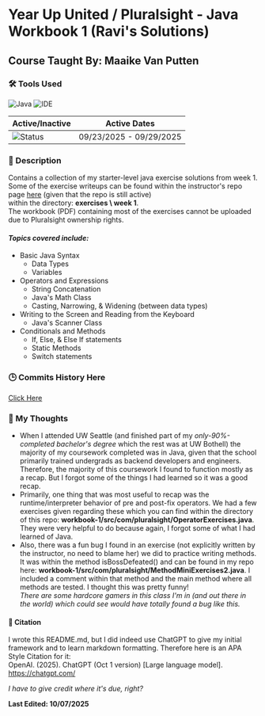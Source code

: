 # Year Up United / Pluralsight - Java Workbook 1 (Ravi's Solutions)
## Course Taught By: Maaike Van Putten

### 🛠️ Tools Used
![Java](https://img.shields.io/badge/language-Java-blue.svg)
![IDE](https://img.shields.io/badge/IDE-IntelliJ-orange)

| Active/Inactive | Active Dates |
| --- | --- |
| ![Status](https://img.shields.io/badge/status-inactive-lightgrey)| 09/23/2025 - 09/29/2025|

### 📝 Description
Contains a collection of my starter-level java exercise solutions from week 1. <br>
Some of the exercise writeups can be found within the instructor's repo page [here](https://github.com/BrightBoost/learningjava) (given that the repo is still active) <br>
within the directory: **exercises \ week 1**. <br>
The workbook (PDF) containing most of the exercises cannot be uploaded due to Pluralsight ownership rights. <br>

#### *Topics covered include:*<br>
- Basic Java Syntax
  - Data Types
  - Variables
- Operators and Expressions
  - String Concatenation
  - Java's Math Class
  - Casting, Narrowing, & Widening (between data types)
- Writing to the Screen and Reading from the Keyboard
  - Java's Scanner Class
- Conditionals and Methods
  - If, Else, & Else If statements
  - Static Methods
  - Switch statements <br>

### 🕒 Commits History Here
[Click Here](https://github.com/gitraspigner/workbook-1/commits/master)

### 💭 My Thoughts
- When I attended UW Seattle (and finished part of my *only-90%-completed bachelor's degree* which the rest was at UW Bothell) the majority of my coursework completed was in Java, given that the school primarily trained undergrads as backend developers and engineers. <br>
Therefore, the majority of this coursework I found to function mostly as a recap. But I forgot some of the things I had learned so it was a good recap. <br>
- Primarily, one thing that was most useful to recap was the runtime/interpreter behavior of pre and post-fix operators. We had a few exercises given regarding these which you can find within the directory of this repo: **workbook-1/src/com/pluralsight/OperatorExercises.java**. 
They were very helpful to do because again, I forgot some of what I had learned of Java. <br>
- Also, there was a fun bug I found in an exercise (not explicitly written by the instructor, no need to blame her) we did to practice writing methods. It was within the method isBossDefeated() and can be found in my repo here: **workbook-1/src/com/pluralsight/MethodMiniExercises2.java**. I included a comment within that method and the main method where all methods are tested. I thought this was pretty funny! <br>
*There are some hardcore gamers in this class I'm in (and out there in the world) which could see would have totally found a bug like this.*

#### 🔖 Citation
I wrote this README.md, but I did indeed use ChatGPT to give my initial framework and to learn markdown formatting. Therefore here is an APA Style Citation for it:  <br>
OpenAI. (2025). ChatGPT (Oct 1 version) [Large language model]. https://chatgpt.com/ <br>

*I have to give credit where it's due, right?* <br>

**Last Edited: 10/07/2025**
